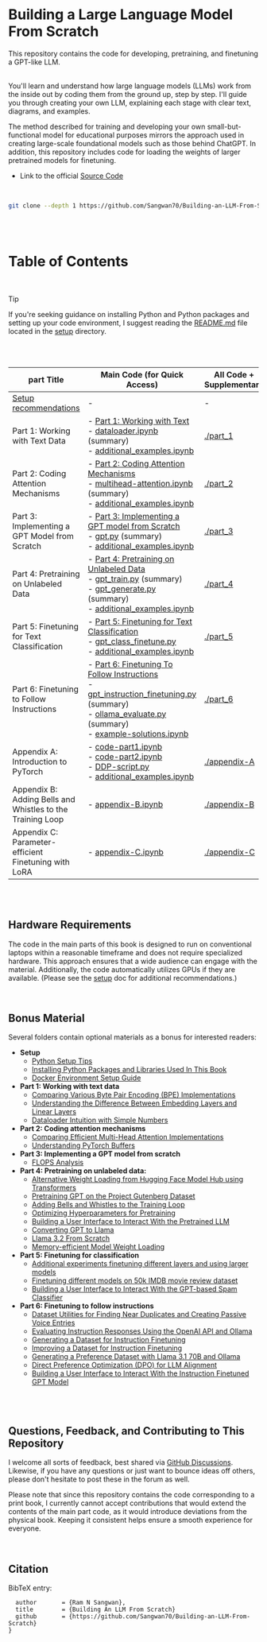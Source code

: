 # Building a Large Language Model From Scratch

This repository contains the code for developing, pretraining, and finetuning a GPT-like LLM.

<br>
You'll learn and understand how large language models (LLMs) work from the inside out by coding them from the ground up, step by step. I'll guide you through creating your own LLM, explaining each stage with clear text, diagrams, and examples.

The method described for training and developing your own small-but-functional model for educational purposes mirrors the approach used in creating large-scale foundational models such as those behind ChatGPT. In addition, this repository includes code for loading the weights of larger pretrained models for finetuning.

- Link to the official [Source Code](https://github.com/Sangwan70/Building-an-LLM-From-Scratch)


<br>

```bash
git clone --depth 1 https://github.com/Sangwan70/Building-an-LLM-From-Scratch.git
```

<br>
<br>

# Table of Contents

<br>
<!--  -->

> [!TIP]
> If you're seeking guidance on installing Python and Python packages and setting up your code environment, I suggest reading the [README.md](setup/README.md) file located in the [setup](setup) directory.

<br>
<br>

| part Title                                              | Main Code (for Quick Access)                                                                                                    | All Code + Supplementary      |
|------------------------------------------------------------|---------------------------------------------------------------------------------------------------------------------------------|-------------------------------|
| [Setup recommendations](setup)                             | -                                                                                                                               | -                             |
| Part 1: Working with Text Data                               | - [Part 1: Working with Text](part_1/01_main-code/part_1.ipynb)<br/>- [dataloader.ipynb](part_1/01_main-code/dataloader.ipynb) (summary)<br/>- [additional_examples.ipynb](part_1/01_main-code/additional_examples.ipynb)               | [./part_1](./part_1)            |
| Part 2: Coding Attention Mechanisms                          | - [Part 2: Coding Attention Mechanisms](part_2/01_main-code/part_2.ipynb)<br/>- [multihead-attention.ipynb](part_2/01_main-code/multihead-attention.ipynb) (summary) <br/>- [additional_examples.ipynb](part_2/01_main-code/additional_examples.ipynb)| [./part_2](./part_2)             |
| Part 3: Implementing a GPT Model from Scratch                | - [Part 3: Implementing a GPT model from Scratch](part_3/01_main-code/part_3.ipynb)<br/>- [gpt.py](part_3/01_main-code/gpt.py) (summary)<br/>- [additional_examples.ipynb](part_3/01_main-code/additional_examples.ipynb) | [./part_3](./part_3)           |
| Part 4: Pretraining on Unlabeled Data                        | - [Part 4: Pretraining on Unlabeled Data](part_4/01_main-code/part_4.ipynb)<br/>- [gpt_train.py](part_4/01_main-code/gpt_train.py) (summary) <br/>- [gpt_generate.py](part_4/01_main-code/gpt_generate.py) (summary) <br/>- [additional_examples.ipynb](part_4/01_main-code/additional_examples.ipynb) | [./part_4](./part_4)              |
| Part 5: Finetuning for Text Classification                   | - [Part 5: Finetuning for Text Classification](part_5/01_main-code/part_5.ipynb)  <br/>- [gpt_class_finetune.py](part_5/01_main-code/gpt_class_finetune.py)  <br/>- [additional_examples.ipynb](part_5/01_main-code/additional_examples.ipynb) | [./part_5](./part_5)              |
| Part 6: Finetuning to Follow Instructions                    | - [Part 6: Finetuning To Follow Instructions](part_6/01_main-code/part_6.ipynb)<br/>- [gpt_instruction_finetuning.py](part_6/01_main-code/gpt_instruction_finetuning.py) (summary)<br/>- [ollama_evaluate.py](part_6/01_main-code/ollama_evaluate.py) (summary)<br/>- [example-solutions.ipynb](part_6/01_main-code/example-solutions.ipynb) | [./part_6](./part_6)  |
| Appendix A: Introduction to PyTorch                        | - [code-part1.ipynb](appendix-A/01_main-code/code-part1.ipynb)<br/>- [code-part2.ipynb](appendix-A/01_main-code/code-part2.ipynb)<br/>- [DDP-script.py](appendix-A/01_main-code/DDP-script.py)<br/>- [additional_examples.ipynb](appendix-A/01_main-code/additional_examples.ipynb) | [./appendix-A](./appendix-A) |
| Appendix B: Adding Bells and Whistles to the Training Loop | - [appendix-B.ipynb](appendix-B/01_main-code/appendix-B.ipynb)                                                          | [./appendix-B](./appendix-B)  |
| Appendix C: Parameter-efficient Finetuning with LoRA       | - [appendix-C.ipynb](appendix-C/01_main-code/appendix-C.ipynb)                                                          | [./appendix-C](./appendix-C) |

<br>
&nbsp;

## Hardware Requirements

The code in the main parts of this book is designed to run on conventional laptops within a reasonable timeframe and does not require specialized hardware. This approach ensures that a wide audience can engage with the material. Additionally, the code automatically utilizes GPUs if they are available. (Please see the [setup](https://github.com/Sangwan70/Building-an-LLM-From-Scratch/blob/main/setup/README.md) doc for additional recommendations.)

&nbsp;
## Bonus Material

Several folders contain optional materials as a bonus for interested readers:

- **Setup**
  - [Python Setup Tips](setup/01_optional-python-setup-preferences)
  - [Installing Python Packages and Libraries Used In This Book](setup/02_installing-python-libraries)
  - [Docker Environment Setup Guide](setup/03_optional-docker-environment)
- **Part 1: Working with text data**
  - [Comparing Various Byte Pair Encoding (BPE) Implementations](part_1/02_bonus_bytepair-encoder)
  - [Understanding the Difference Between Embedding Layers and Linear Layers](part_1/03_bonus_embedding-vs-matmul)
  - [Dataloader Intuition with Simple Numbers](part_1/04_bonus_dataloader-intuition)
- **Part 2: Coding attention mechanisms**
  - [Comparing Efficient Multi-Head Attention Implementations](part_2/02_bonus_efficient-multihead-attention/mha-implementations.ipynb)
  - [Understanding PyTorch Buffers](part_2/03_understanding-buffers/understanding-buffers.ipynb)
- **Part 3: Implementing a GPT model from scratch**
  - [FLOPS Analysis](part_3/02_performance-analysis/flops-analysis.ipynb)
- **Part 4: Pretraining on unlabeled data:**
  - [Alternative Weight Loading from Hugging Face Model Hub using Transformers](part_4/02_alternative_weight_loading/weight-loading-hf-transformers.ipynb)
  - [Pretraining GPT on the Project Gutenberg Dataset](part_4/03_bonus_pretraining_on_gutenberg)
  - [Adding Bells and Whistles to the Training Loop](part_4/04_learning_rate_schedulers)
  - [Optimizing Hyperparameters for Pretraining](part_4/05_bonus_hparam_tuning)
  - [Building a User Interface to Interact With the Pretrained LLM](part_4/06_user_interface)
  - [Converting GPT to Llama](part_4/07_gpt_to_llama)
  - [Llama 3.2 From Scratch](part_4/07_gpt_to_llama/standalone-llama32.ipynb)
  - [Memory-efficient Model Weight Loading](part_4/08_memory_efficient_weight_loading/memory-efficient-state-dict.ipynb)
- **Part 5: Finetuning for classification**
  - [Additional experiments finetuning different layers and using larger models](part_5/02_bonus_additional-experiments)
  - [Finetuning different models on 50k IMDB movie review dataset](part_5/03_bonus_imdb-classification)
  - [Building a User Interface to Interact With the GPT-based Spam Classifier](part_5/04_user_interface)
- **Part 6: Finetuning to follow instructions**
  - [Dataset Utilities for Finding Near Duplicates and Creating Passive Voice Entries](part_6/02_dataset-utilities)
  - [Evaluating Instruction Responses Using the OpenAI API and Ollama](part_6/03_model-evaluation)
  - [Generating a Dataset for Instruction Finetuning](part_6/05_dataset-generation/llama3-ollama.ipynb)
  - [Improving a Dataset for Instruction Finetuning](part_6/05_dataset-generation/reflection-gpt4.ipynb)
  - [Generating a Preference Dataset with Llama 3.1 70B and Ollama](part_6/04_preference-tuning-with-dpo/create-preference-data-ollama.ipynb)
  - [Direct Preference Optimization (DPO) for LLM Alignment](part_6/04_preference-tuning-with-dpo/dpo-from-scratch.ipynb)
  - [Building a User Interface to Interact With the Instruction Finetuned GPT Model](part_6/06_user_interface)

<br>
&nbsp;

## Questions, Feedback, and Contributing to This Repository


I welcome all sorts of feedback, best shared via [GitHub Discussions](https://github.com/Sangwan70/Building-an-LLM-From-Scratch/discussions). Likewise, if you have any questions or just want to bounce ideas off others, please don't hesitate to post these in the forum as well.

Please note that since this repository contains the code corresponding to a print book, I currently cannot accept contributions that would extend the contents of the main part code, as it would introduce deviations from the physical book. Keeping it consistent helps ensure a smooth experience for everyone.


&nbsp;
## Citation

BibTeX entry:

```
  author       = {Ram N Sangwan},
  title        = {Building An LLM From Scratch}
  github       = {https://github.com/Sangwan70/Building-an-LLM-From-Scratch}
}
```
